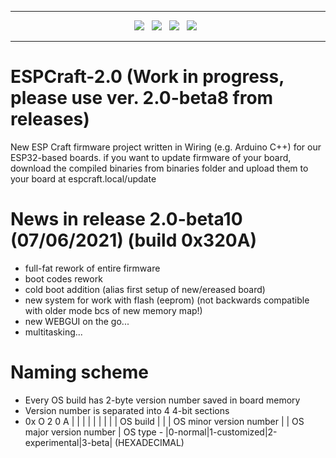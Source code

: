 <hr/>
<p align="center">
<img src="https://img.shields.io/github/last-commit/nvias/ESPCraft-2.0.svg?style=for-the-badge" />
&nbsp;
<img src="https://img.shields.io/travis/com/nvias/ESPCraft-2.0.svg/master?style=for-the-badge" />
&nbsp;
<img src="https://img.shields.io/github/license/nvias/ESPCraft-2.0.svg?style=for-the-badge" />
&nbsp;
<img src="https://img.shields.io/github/v/tag/nvias/ESPCraft-2.0?label=LATEST&style=for-the-badge" />
&nbsp;
</p>
<hr/>

# ESPCraft-2.0 (Work in progress, please use ver. 2.0-beta8 from releases)
New ESP Craft firmware project written in Wiring (e.g. Arduino C++) for our ESP32-based boards. 
if you want to update firmware of your board, download the compiled binaries from binaries folder and upload them to your board at espcraft.local/update

# News in release 2.0-beta10 (07/06/2021) (build 0x320A)
- full-fat rework of entire firmware
- boot codes rework
- cold boot addition (alias first setup of new/ereased board)
- new system for work with flash (eeprom) (not backwards compatible with older mode bcs of new memory map!)
- new WEBGUI on the go...
- multitasking...

# Naming scheme
- Every OS build has 2-byte version number saved in board memory
- Version number is separated into 4 4-bit sections
- 0x O 2 0 A
   | | | | |
   | | | | OS build
   | | | OS minor version number
   | | OS major version number
   | OS type - |0-normal|1-customized|2-experimental|3-beta|
   (HEXADECIMAL)
